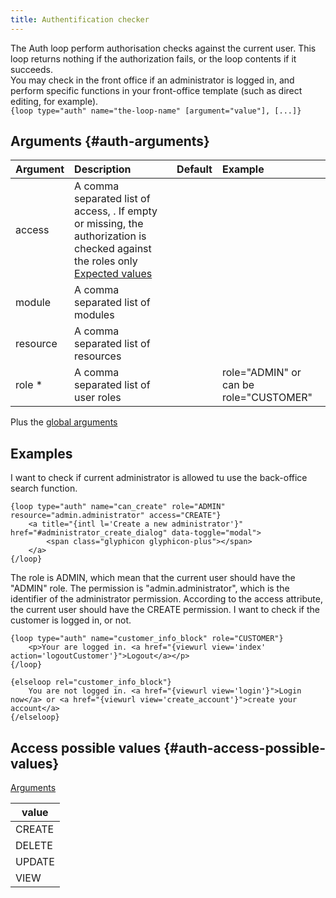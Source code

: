 ```yaml
---
title: Authentification checker
---
```


The Auth loop perform authorisation checks against the current user. This loop returns nothing if the authorization fails, or the loop contents if it succeeds.   
You may check in the front office if an administrator is logged in, and perform specific functions in your front-office template (such as direct editing, for example).   
`{loop type="auth" name="the-loop-name" [argument="value"], [...]}`

## Arguments {#auth-arguments}

| Argument | Description | Default | Example |
| ------------- |:-------------| :-------------: | :-------------|
| access      | A comma separated list of access, . If empty or missing, the authorization is checked against the roles only <br/> [Expected values](#auth-access-possible-values) |  |  |
| module       | A comma separated list of modules |  |  |
| resource       | A comma separated list of resources |  |  |
| role *       | A comma separated list of user roles |  |  role="ADMIN" or can be role="CUSTOMER" |

Plus the [global arguments](./global_arguments)

## Examples

I want to check if current administrator is allowed tu use the back-office search function.
```smarty
{loop type="auth" name="can_create" role="ADMIN" resource="admin.administrator" access="CREATE"}
    <a title="{intl l='Create a new administrator'}" href="#administrator_create_dialog" data-toggle="modal">
        <span class="glyphicon glyphicon-plus"></span>
    </a>
{/loop}
```

The role is ADMIN, which mean that the current user should have the "ADMIN" role. The permission is "admin.administrator", which is the identifier of the administrator permission. According to the access attribute, the current user should have the CREATE permission.
I want to check if the customer is logged in, or not.
```smarty
{loop type="auth" name="customer_info_block" role="CUSTOMER"}
    <p>Your are logged in. <a href="{viewurl view='index' action='logoutCustomer'}">Logout</a></p>
{/loop}

{elseloop rel="customer_info_block"}
    You are not logged in. <a href="{viewurl view='login'}">Login now</a> or <a href="{viewurl view='create_account'}">create your account</a>
{/elseloop}
```

## Access possible values {#auth-access-possible-values}
[Arguments](#auth-arguments)

| value  |
|--------|
| CREATE |
| DELETE |
| UPDATE |
| VIEW   |